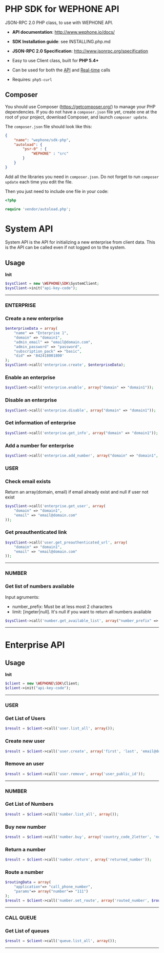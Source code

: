 PHP SDK for WEPHONE API
============

JSON-RPC 2.0 PHP class, to use with WEPHONE API.

* **API documentation**: http://www.wephone.io/docs/
* **SDK Installation guide**: see INSTALLING.php.md
* **JSON-RPC 2.0 Specification**: http://www.jsonrpc.org/specification

* Easy to use Client class, built for **PHP 5.4+**
* Can be used for both the [API][docs-api] and [Real-time][docs-realtime] calls
* Requires: `php5-curl`

[docs-api]: http://wephone.io/docs/
[docs-realtime]: http://wephone.io/docs/real-time/

## Composer

You should use Composer (https://getcomposer.org/) to manage your PHP dependencies.
If you do not have a `composer.json` file yet, create one at the root of your project, download Composer, and launch `composer update`.

The `composer.json` file should look like this:
```json
{
    "name": "wephone/sdk-php",
    "autoload": {
        "psr-0" : {
            "WEPHONE" : "src"
        }
    }
}
```

Add all the libraries you need in `composer.json`. Do not forget to run `composer update` each time you edit the file.

Then you just need to include one file in your code:
```php
<?php

require 'vendor/autoload.php';
```


# System API

System API is the API for initializing a new enterprise from client data. 
This is the API can be called even if not logged on to the system.

## Usage

**Init**
```php
$sysClient = new \WEPHONE\SDK\SystemClient;
$sysClient->init("api-key-code");
```


********************************************************************************


### ENTERPRISE
### Create a new enterprise

```php
$enterpriseData = array(
    "name" => "Enterprise 1",
    "domain" => "domain1",
    "admin_email" => "email@domain.com",
    "admin_password" => "password",
    "subscription_pack" => "basic",
    "did" => '842418001800'
);
$sysClient->call('enterprise.create', $enterpriseData);
```

### Enable an enterprise

```php
$sysClient->call('enterprise.enable', array("domain" => "domain1"));
```

### Disable an enterprise

```php
$sysClient->call('enterprise.disable', array("domain" => "domain1"));
```

### Get information of enterprise

```php
$sysClient->call('enterprise.get_info', array("domain" => "domain1"));
```

### Add a number for enterprise

```php
$sysClient->call('enterprise.add_number', array("domain" => "domain1", "number" => "8418001801"));
```


### USER
### Check email exists

Return an array(domain, email) if email already exist and null if user not exist

```php
$sysClient->call('enterprise.get_user', array(
    "domain" => "domain1", 
    "email" => "email@domain.com"
));
```

### Get preauthenticated link

```php
$sysClient->call('user.get_preauthenticated_url', array(
    "domain" => "domain1", 
    "email" => "email@domain.com"
));
```

********************************************************************************


### NUMBER
### Get list of numbers available

Input agruments: 
- number_prefix: Must be at less most 2 characters
- limit: [ingeter|null]. It's null if you want to return all numbers available

```php
$sysClient->call('number.get_available_list', array("number_prefix" => "8424", "limit" => 10));
```

********************************************************************************



# Enterprise API


## Usage

**Init**
```php
$client = new \WEPHONE\SDK\Client;
$client->init("api-key-code");
```

********************************************************************************


### USER
### Get List of Users

```php
$result = $client->call('user.list_all', array());
```

### Create new user

```php
$result = $client->call('user.create', array('first', 'last', 'email@domain.com'));
```

### Remove an user

```php
$result = $client->call('user.remove', array('user_public_id'));
```

********************************************************************************


### NUMBER
### Get List of Numbers

```php
$result = $client->call('number.list_all', array());
```

### Buy new number

```php
$result = $client->call('number.buy', array('country_code_2letter', 'number_prefix'));
```

### Return a number

```php
$result = $client->call('number.return', array('returned_number'));
```

### Route a number

```php
$routingData = array(
    "application"=> "call_phone_number", 
    "params"=> array("number"=> "111")
);
$result = $client->call('number.set_route', array('routed_number', $routingData));
```

********************************************************************************


### CALL QUEUE
### Get List of queues

```php
$result = $client->call('queue.list_all', array());
```



********************************************************************************


